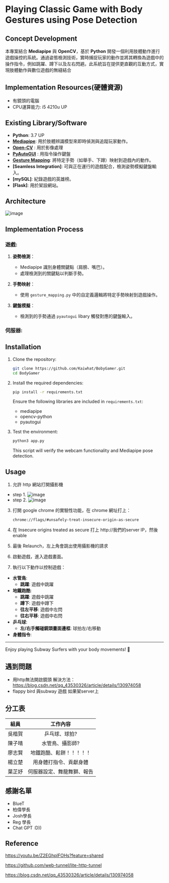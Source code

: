# Playing Classic Game with Body Gestures using Pose Detection

## Concept Development
本專案結合 **Mediapipe** 與 **OpenCV**，基於 **Python** 開發一個利用肢體動作進行遊戲操控的系統。通過姿態檢測技術，實時捕捉玩家的動作並將其轉換為遊戲中的操作指令，例如跳躍、蹲下以及左右閃避。此系統旨在提供更直觀的互動方式，實現肢體動作與數位遊戲的無縫結合

## Implementation Resources(硬體資源)
- 有鏡頭的電腦
- CPU運算能力: i5 4210u UP

## Existing Library/Software
- **Python**: 3.7 UP
- **[Mediapipe](https://github.com/google-ai-edge/mediapipe)**: 用於肢體辨識模型來即時偵測與追蹤玩家動作。
- **[Open-CV](https://github.com/opencv/opencv)** : 用於影像處理
- **[PyAutoGUI](https://github.com/asweigart/pyautogui)** : 用指令操作鍵盤
- **[Gesture Mapping](https://github.com/dang-hai/GestureMap)**: 將特定手勢（如舉手、下蹲）映射到遊戲內的動作。
- **[Seamless Integration]**: 可與正在運行的遊戲配合，檢測姿勢模擬鍵盤輸入。
- **[mySQL]**: 紀錄遊戲的英雄榜。
- **[Flask]**: 用於架設網站。

## Architecture
![image](https://github.com/user-attachments/assets/0e320176-1129-4dd9-812f-f1a853d5c44a)



## Implementation Process
### 遊戲:
   1. **姿勢檢測**：
      - Mediapipe 識別身體關鍵點（肩膀、嘴巴）。
      - 處理檢測到的關鍵點以判斷手勢。
   
   2. **手勢映射**：
      - 使用 `gesture_mapping.py` 中的自定義邏輯將特定手勢映射到遊戲操作。
   
   3. **鍵盤模擬**：
      - 檢測到的手勢通過 `pyautogui` libary 觸發對應的鍵盤輸入。
### 伺服器:
  



## Installation
1. Clone the repository:
   ```bash
   git clone https://github.com/Kaiwhat/BobyGamer.git
   cd BodyGamer
   ```

2. Install the required dependencies:
   ```bash
   pip install -r requirements.txt
   ```

   Ensure the following libraries are included in `requirements.txt`:
   - mediapipe
   - opencv-python
   - pyautogui

3. Test the environment:
   ```bash
   python3 app.py
   ```
   This script will verify the webcam functionality and Mediapipe pose detection.
   
## Usage
1. 允許 http 網站打開攝影機
  - step 1.
    ![image](https://github.com/user-attachments/assets/60db5236-a05f-4a8f-914d-273a53745faf)
  - step 2.
    ![image](https://github.com/user-attachments/assets/3c647c32-7640-4483-a192-11c22765102d)

3. 打開 google chrome 的實驗性功能，在 chrome 網址打上：
   ```
   chrome://flags/#unsafely-treat-insecure-origin-as-secure
   ```
4. 在 Insecure origins treated as secure 打上 http://我們的server IP，然後 enable
5. 最後 Relaunch，左上角會跳出使用攝影機的請求

6. 啟動遊戲，進入遊戲畫面。
7. 執行以下動作以控制遊戲：
- **水管鳥**:
   - **跳躍**: 遊戲中跳躍
- **地鐵跑酷**:
   - **跳躍**: 遊戲中跳躍
   - **蹲下**: 遊戲中蹲下
   - **往左平移**: 遊戲中左閃
   - **往右平移**: 遊戲中右閃
- **乒乓球**:
   - **左/右手觸碰鏡頭畫面邊框**: 球拍左/右移動
- **身體指令**:


---

Enjoy playing Subway Surfers with your body movements! 🚀

## 遇到問題

- 用http無法開啟鏡頭
  解決方法：https://blog.csdn.net/qq_43530326/article/details/130974058
- flappy bird 與subway 遊戲 如果架server上

## 分工表
| 組員 | 工作內容 | 
| :---: | :---: | 
| 吳楷賀 | 乒乓球、球拍? | 
| 陳子晴 | 水管鳥、攝影師? | 
| 廖志賢 | 地鐵跑酷、鬆餅！！！！！ | 
| 楊立楚 | 用身體打指令、貢獻身體| 
| 葉芷妤 | 伺服器設定、舞龍舞獅、報告 |  

## 感謝名單
- BlueT
- 柏偉學長
- Josh學長
- Reg 學長
- Chat GPT :D))
## Reference
https://youtu.be/Z2EGhplFOHs?feature=shared

https://github.com/web-tunnel/lite-http-tunnel

https://blog.csdn.net/qq_43530326/article/details/130974058


